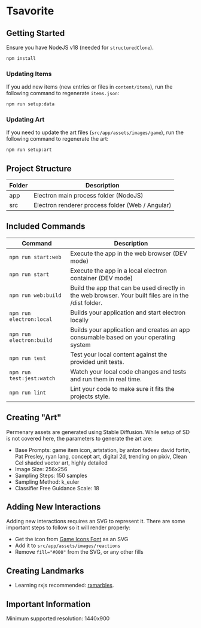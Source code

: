 # Tsavorite

## Getting Started

Ensure you have NodeJS v18 (needed for `structuredClone`).

```bash
npm install
```

### Updating Items

If you add new items (new entries or files in `content/items`), run the following command to regenerate `items.json`:

```bash
npm run setup:data
```

### Updating Art

If you need to update the art files (`src/app/assets/images/game`), run the following command to regenerate the art: 

```bash
npm run setup:art
```

## Project Structure

| Folder | Description                                      |
|--------|--------------------------------------------------|
| app    | Electron main process folder (NodeJS)            |
| src    | Electron renderer process folder (Web / Angular) |

## Included Commands

| Command                  | Description                                                                                           |
|--------------------------|-------------------------------------------------------------------------------------------------------|
| `npm run start:web`      | Execute the app in the web browser (DEV mode)                                                         |
| `npm run start`          | Execute the app in a local electron container (DEV mode)                                              |
| `npm run web:build`      | Build the app that can be used directly in the web browser. Your built files are in the /dist folder. |
| `npm run electron:local` | Builds your application and start electron locally                                                    |
| `npm run electron:build` | Builds your application and creates an app consumable based on your operating system                  |
| `npm run test`           | Test your local content against the provided unit tests.                                              |
| `npm run test:jest:watch`| Watch your local code changes and tests and run them in real time.                                    |
| `npm run lint`           | Lint your code to make sure it fits the projects style.                                               |

## Creating "Art"

Permenary assets are generated using Stable Diffusion. While setup of SD is not covered here, the parameters to generate the art are:

* Base Prompts: game item icon, artstation, by anton fadeev david fortin, Pat Presley, ryan lang, concept art, digital 2d, trending on pixiv, Clean Cel shaded vector art, highly detailed
* Image Size: 256x256
* Sampling Steps: 150 samples
* Sampling Method: k_euler
* Classifier Free Guidance Scale: 18

## Adding New Interactions

Adding new interactions requires an SVG to represent it. There are some important steps to follow so it will render properly:

- Get the icon from [Game Icons Font](https://seiyria.com/gameicons-font/) as an SVG
- Add it to `src/app/assets/images/reactions`
- Remove `fill="#000"` from the SVG, or any other fills

## Creating Landmarks

* Learning rxjs recommended: [rxmarbles](https://rxmarbles.com/).

## Important Information

Minimum supported resolution: 1440x900
